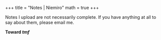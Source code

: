 +++
title = "Notes | Niemiro"
math = true
+++

Notes I upload are not necessarily complete. If you have anything at all to say about them, please email me.

**Toward $tmf$**

